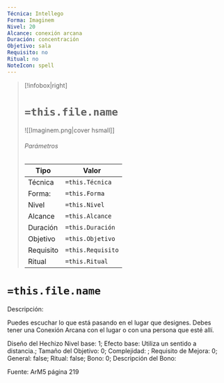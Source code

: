 ```yaml
---
Técnica: Intellego
Forma: Imaginem
Nivel: 20
Alcance: conexión arcana 
Duración: concentración  
Objetivo: sala
Requisito: no
Ritual: no
NoteIcon: spell
---
```


> [!infobox|right]
> # `=this.file.name`
> ![[Imaginem.png|cover hsmall]]
> ###### Parámetros
> Tipo |  Valor |
> ---|---|
> Técnica  | `=this.Técnica`  |
> Forma: | `=this.Forma`  |
> Nivel | `=this.Nivel`  |
> Alcance | `=this.Alcance` |
> Duración | `=this.Duración` |
> Objetivo | `=this.Objetivo` |
> Requisito | `=this.Requisito` |
> Ritual | `=this.Ritual` |

# `=this.file.name`
Descripción: <p>Puedes escuchar lo que está pasando en el lugar que designes. Debes tener una Conexión Arcana con el lugar o con una persona que esté allí.</p>

Diseño del Hechizo
Nivel base: 1; Efecto base: Utiliza un sentido a distancia.;  Tamaño del Objetivo: 0; Complejidad: ; Requisito de Mejora: 0; General: false; Ritual: false; Bono: 0; Descripción del Bono: 

Fuente: ArM5 página 219